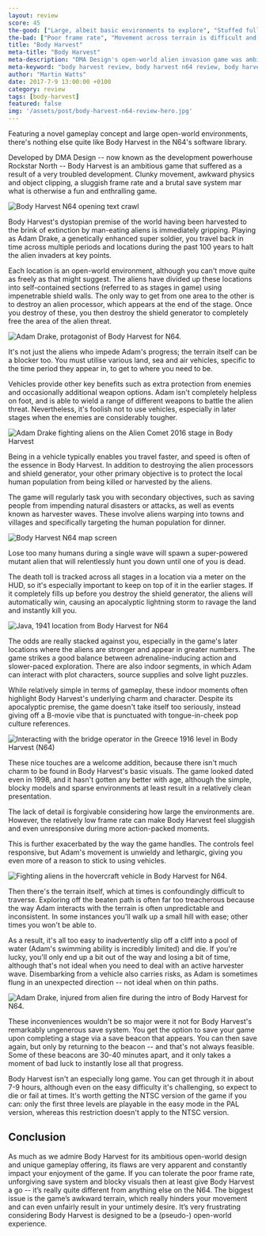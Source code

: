 ```yaml
---
layout: review
score: 45
the-good: ["Large, albeit basic environments to explore", "Stuffed full of pop culture references and parodies", "An interesting premise and unique gameplay design"]
the-bad: ["Poor frame rate", "Movement across terrain is difficult and unpredictable", "Harsh save system", "Very basic visuals (although due to the scope of the game)"]
title: "Body Harvest"
meta-title: "Body Harvest"
meta-description: "DMA Design's open-world alien invasion game was ambitious for its time, but how does it fare today? Check out our in-depth review"
meta-keyword: "body harvest review, body harvest n64 review, body harvest game review"
author: "Martin Watts"
date: 2017-7-9 13:00:00 +0100
category: review
tags: [body-harvest]
featured: false
img: '/assets/post/body-harvest-n64-review-hero.jpg'
---
```


Featuring a novel gameplay concept and large open-world environments,  there's nothing else quite like Body Harvest in the N64's software library.

Developed by DMA Design -- now known as the development powerhouse Rockstar North -- Body Harvest is an ambitious game that suffered as a result of a very troubled development. Clunky movement, awkward physics and object clipping, a sluggish frame rate and a brutal save system mar what is otherwise a fun and enthralling game.

![Body Harvest N64 opening text crawl](/assets/images/games/body-harvest/body-harvest-n64-opening-crawl.jpg)

Body Harvest's dystopian premise of the world having been harvested to the brink of extinction by man-eating aliens is immediately gripping. Playing as Adam Drake, a genetically enhanced super soldier, you travel back in time across multiple periods and locations during the past 100 years to halt the alien invaders at key points.

Each location is an open-world environment, although you can't move quite as freely as that might suggest. The aliens have divided up these locations into self-contained sections (referred to as stages in game) using impenetrable shield walls. The only way to get from one area to the other is to destroy an alien processor, which appears at the end of the stage. Once you destroy of these, you then destroy the shield generator to completely free the area of the alien threat.

![Adam Drake, protagonist of Body Harvest for N64.](/assets/images/games/body-harvest/body-harvest-n64-adam-drake-intro.jpg)

It's not just the aliens who impede Adam's progress; the terrain itself can be a blocker too. You must utilise various land, sea and air vehicles, specific to the time period they appear in, to get to where you need to be.

Vehicles provide other key benefits such as extra protection from enemies and occasionally additional weapon options. Adam isn't completely helpless on foot, and is able to wield a range of different weapons to battle the alien threat. Nevertheless, it's foolish not to use vehicles, especially in later stages when the enemies are considerably tougher.

![Adam Drake fighting aliens on the Alien Comet 2016 stage in Body Harvest](/assets/images/games/body-harvest/body-harvest-n64-fighting-aliens.jpg)

Being in a vehicle typically enables you travel faster, and speed is often of the essence in Body Harvest. In addition to destroying the alien processors and shield generator, your other primary objective is to protect the local human population from being killed or harvested by the aliens.

The game will regularly task you with secondary objectives, such as saving people from impending natural disasters or attacks, as well as events known as harvester waves. These involve aliens warping into towns and villages and specifically targeting the human population for dinner.

![Body Harvest N64 map screen](/assets/images/games/body-harvest/body-harvest-n64-map-screen.jpg)

Lose too many humans during a single wave will spawn a super-powered mutant alien that will relentlessly hunt you down until one of you is dead.

The death toll is tracked across all stages in a location via a meter on the HUD, so it's especially important to keep on top of it in the earlier stages. If it completely fills up before you destroy the shield generator, the aliens will automatically win, causing an apocalyptic lightning storm to ravage the land and instantly kill you.

![Java, 1941 location from Body Harvest for N64](/assets/images/games/body-harvest/body-harvest-n64-java-1941.jpg)

The odds are really stacked against you, especially in the game's later locations where the aliens are stronger and appear in greater numbers. The game strikes a good balance between adrenaline-inducing action and slower-paced exploration. There are also indoor segments, in which Adam can interact with plot characters, source supplies and solve light puzzles.

While relatively simple in terms of gameplay, these indoor moments often highlight Body Harvest's underlying charm and character. Despite its apocalyptic premise, the game doesn't take itself too seriously, instead giving off a B-movie vibe that is punctuated with tongue-in-cheek pop culture references.

![Interacting with the bridge operator in the Greece 1916 level in Body Harvest (N64)](/assets/images/games/body-harvest/body-harvest-n64-bridge-operator.jpg)

These nice touches are a welcome addition, because there isn't much charm to be found in Body Harvest's basic visuals. The game looked dated even in 1998, and it hasn't gotten any better with age, although the simple, blocky models and sparse environments at least result in a relatively clean presentation.

The lack of detail is forgivable considering how large the environments are. However, the relatively low frame rate can make Body Harvest feel sluggish and even unresponsive during more action-packed moments.

This is further exacerbated by the way the game handles. The controls feel responsive, but Adam's movement is unwieldy and lethargic, giving you even more of a reason to stick to using vehicles.

![Fighting aliens in the hovercraft vehicle in Body Harvest for N64.](/assets/images/games/body-harvest/body-harvest-n64-alien-comet-hovercraft.jpg)

Then there's the terrain itself, which at times is confoundingly difficult to traverse. Exploring off the beaten path is often far too treacherous because the way Adam interacts with the terrain is often unpredictable and inconsistent. In some instances you'll walk up a small hill with ease; other times you won't be able to. 

As a result, it's all too easy to inadvertently slip off a cliff into a pool of water (Adam's swimming ability is incredibly limited) and die. If you're lucky, you'll only end up a bit out of the way and losing a bit of time, although that's not ideal when you need to deal with an active harvester wave. Disembarking from a vehicle also carries risks, as Adam is sometimes flung in an unexpected direction -- not ideal when on thin paths.

![Adam Drake, injured from alien fire during the intro of Body Harvest for N64.](/assets/images/games/body-harvest/body-harvest-n64-adam-drake-injured.jpg)

These inconveniences wouldn't be so major were it not for Body Harvest's remarkably ungenerous save system. You get the option to save your game upon completing a stage via a save beacon that appears. You can then save again, but only by returning to the beacon -- and that's not always feasible. Some of these beacons are 30-40 minutes apart, and it only takes a moment of bad luck to instantly lose all that progress.

Body Harvest isn't an especially long game. You can get through it in about 7-9 hours, although even on the easy difficulty it's challenging, so expect to die or fail at times. It's worth getting the NTSC version of the game if you can: only the first three levels are playable in the easy mode in the PAL version, whereas this restriction doesn't apply to the NTSC version.

## Conclusion ##

As much as we admire Body Harvest for its ambitious open-world design and unique gameplay offering, its flaws are very apparent and constantly impact your enjoyment of the game. If you can tolerate the poor frame rate, unforgiving save system and blocky visuals then at least give Body Harvest a go -- it’s really quite different from anything else on the N64. The biggest issue is the game’s awkward terrain, which really hinders your movement and can even unfairly result in your untimely desire. It’s very frustrating considering Body Harvest is designed to be a (pseudo-) open-world experience.